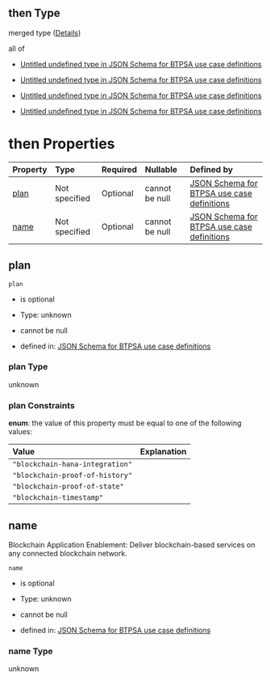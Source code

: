 ## then Type

merged type ([Details](btpsa-usecase-properties-services-items-allof-1-then-allof-12-then.md))

all of

*   [Untitled undefined type in JSON Schema for BTPSA use case definitions](btpsa-usecase-properties-services-items-allof-1-then-allof-12-then-allof-0.md "check type definition")

*   [Untitled undefined type in JSON Schema for BTPSA use case definitions](btpsa-usecase-properties-services-items-allof-1-then-allof-12-then-allof-1.md "check type definition")

*   [Untitled undefined type in JSON Schema for BTPSA use case definitions](btpsa-usecase-properties-services-items-allof-1-then-allof-12-then-allof-2.md "check type definition")

*   [Untitled undefined type in JSON Schema for BTPSA use case definitions](btpsa-usecase-properties-services-items-allof-1-then-allof-12-then-allof-3.md "check type definition")

# then Properties

| Property      | Type          | Required | Nullable       | Defined by                                                                                                                                                                                                            |
| :------------ | :------------ | :------- | :------------- | :-------------------------------------------------------------------------------------------------------------------------------------------------------------------------------------------------------------------- |
| [plan](#plan) | Not specified | Optional | cannot be null | [JSON Schema for BTPSA use case definitions](btpsa-usecase-properties-services-items-allof-1-then-allof-12-then-properties-plan.md "undefined#/properties/services/items/allOf/1/then/allOf/12/then/properties/plan") |
| [name](#name) | Not specified | Optional | cannot be null | [JSON Schema for BTPSA use case definitions](btpsa-usecase-properties-services-items-allof-1-then-allof-12-then-properties-name.md "undefined#/properties/services/items/allOf/1/then/allOf/12/then/properties/name") |

## plan



`plan`

*   is optional

*   Type: unknown

*   cannot be null

*   defined in: [JSON Schema for BTPSA use case definitions](btpsa-usecase-properties-services-items-allof-1-then-allof-12-then-properties-plan.md "undefined#/properties/services/items/allOf/1/then/allOf/12/then/properties/plan")

### plan Type

unknown

### plan Constraints

**enum**: the value of this property must be equal to one of the following values:

| Value                           | Explanation |
| :------------------------------ | :---------- |
| `"blockchain-hana-integration"` |             |
| `"blockchain-proof-of-history"` |             |
| `"blockchain-proof-of-state"`   |             |
| `"blockchain-timestamp"`        |             |

## name

Blockchain Application Enablement: Deliver blockchain-based services on any connected blockchain network.

`name`

*   is optional

*   Type: unknown

*   cannot be null

*   defined in: [JSON Schema for BTPSA use case definitions](btpsa-usecase-properties-services-items-allof-1-then-allof-12-then-properties-name.md "undefined#/properties/services/items/allOf/1/then/allOf/12/then/properties/name")

### name Type

unknown
